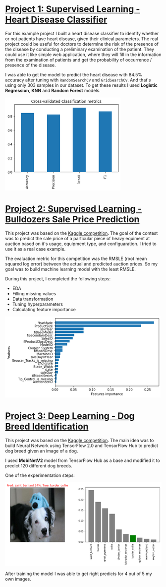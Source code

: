 # [Project 1: Supervised Learning - Heart Disease Classifier](https://github.com/dreeeamcatcher/heart_disease_classification)

For this example project I built a heart disease classifier to identify whether or not patients have heart disease, given their clinical parameters. The real project could be useful for doctors to determine the risk of the presence of the disease by conducting a preliminary examination of the patient. They could use it like simple web application, where they will fill in the information from the examination of patients and get the probability of occurrence / presence of the disease.

I was able to get the model to predict the heart disease with 84.5% accuracy after tuning with `RandomSearchCV` and `GridSearchCV`. And that's using only 303 samples in our dataset. To get these results I used **Logistic Regression**, **KNN** and **Random Forest** models.

![cv_scores](/images/cv_scores.png)



# [Project 2: Supervised Learning - Bulldozers Sale Price Prediction](https://github.com/dreeeamcatcher/bulldozers_price_prediction)

This project was based on the [Kaggle competition](https://www.kaggle.com/c/bluebook-for-bulldozers/overview). The goal of the contest was to predict the sale price of a particular piece of heavy equiment at auction based on it's usage, equipment type, and configuaration. I tried to use it as a real case example. 

The evaluation metric for this competition was the RMSLE (root mean squared log error) between the actual and predicted auction prices. So my goal was to build machine learning model with the least RMSLE.

During this project, I completed the following steps: 
* EDA
* Filling missing values
* Data transformation
* Tuning hyperparameters
* Calculating feature importance

![features_importance](/images/feature_importance.png)



# [Project 3: Deep Learning - Dog Breed Identification](https://github.com/dreeeamcatcher/dog_breed_identification)

This project was based on the [Kaggle competition](https://www.kaggle.com/c/dog-breed-identification). The main idea was to build Neural Network using TensorFlow 2.0 and TensorFlow Hub to predict dog breed given an image of a dog.

I used **MobiNetV2** model from TensorFlow Hub as a base and modified it to predict 120 different dog breeds.

One of the experimentation steps:

![experimental_prediction](/images/border_collie.png)

After training the model I was able to get right predicts for 4 out of 5 my own images.
